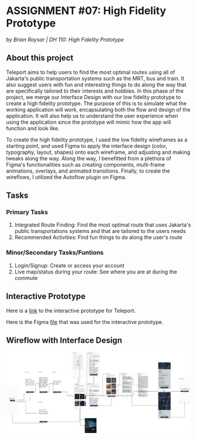 # ASSIGNMENT #07: High Fidelity Prototype
_by Brian Roysar | DH 110: High Fidelity Prototype_

## About this project 

Teleport aims to help users to find the most optimal routes using all of Jakarta's public transportation systems such as the MRT, bus and train. It also suggest users with fun and interesting things to do along the way that are specifically tailored to their interests and hobbies. In this phase of the project, we merge our Interface Design with our low fidelity prototype to create a high fidelity prototype. The purpose of this is to simulate what the working application will work, encapsulating both the flow and design of the application. It will also help us to understand the user experience when using the application since the prototype will mimic how the app will function and look like. 

To create the high fidelity prototype, I used the low fidelity wireframes as a starting point, and used Figma to apply the interface design (color, typography, layout, shapes) onto each wireframe, and adjusting and making tweaks along the way. Along the way, I benefitted from a plethora of Figma's functionalities such as creating components, multi-frame animations, overlays, and animated transitions. Finally, to create the wireflows, I utilized the Autoflow plugin on Figma.

## Tasks

### Primary Tasks
1. Integrated Route Finding: Find the most optimal route that uses Jakarta's public transportations systems and that are tailored to the users needs
2. Recommended Activities: Find fun things to do along the user's route

### Minor/Secondary Tasks/Funtions
1. Login/Signup: Create or access your account
2. Live map/status during your route: See where you are at during the commute


## Interactive Prototype
Here is a [link](https://www.figma.com/proto/27qpe9a6vsMMODqkl8MStR/Teleport-Hifi-Prototype?node-id=49%3A2538&viewport=1251%2C725%2C0.17&scaling=min-zoom&starting-point-node-id=49%3A3102) to the interactive prototype for Teleport.

Here is the Figma [file](https://www.figma.com/file/27qpe9a6vsMMODqkl8MStR/Teleport-Hifi-Prototype?node-id=22%3A2968&t=pGEyGeAs3WFw0Ahf-1) that was used for the interactive prototype.

## Wireflow with Interface Design
![Wireflow](./images/final_wireflow.png)






